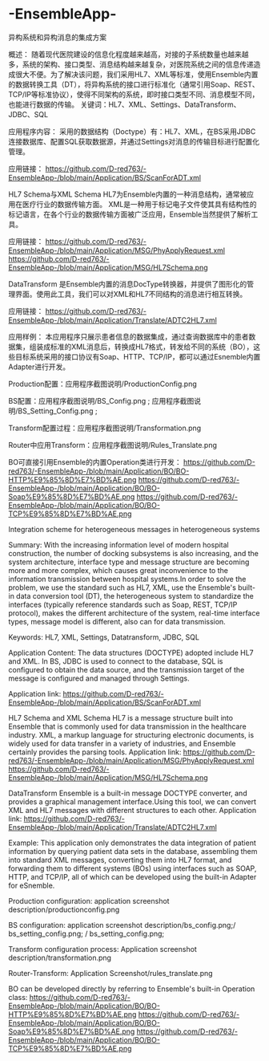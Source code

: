 # -EnsembleApp-

异构系统和异构消息的集成方案

概述：
随着现代医院建设的信息化程度越来越高，对接的子系统数量也越来越多，系统的架构、接口类型、消息结构越来越复杂，对医院系统之间的信息传递造成很大不便。为了解决该问题，我们采用HL7、XML等标准，使用Ensemble内置的数据转换工具（DT），将异构系统的接口进行标准化（通常引用Soap、REST、TCP/IP等标准协议），使得不同架构的系统，即时接口类型不同、消息模型不同，也能进行数据的传输。
关键词：HL7、XML、Settings、DataTransform、JDBC、SQL

应用程序内容：
采用的数据结构（Doctype）有：HL7、XML，在BS采用JDBC连接数据库、配置SQL获取数据源，并通过Settings对消息的传输目标进行配置化管理。

应用链接：
https://github.com/D-red763/-EnsembleApp-/blob/main/Application/BS/ScanForADT.xml


HL7 Schema与XML Schema
HL7为Ensemble内置的一种消息结构，通常被应用在医疗行业的数据传输方面。
XML是一种用于标记电子文件使其具有结构性的标记语言，在各个行业的数据传输方面被广泛应用，Ensemble当然提供了解析工具。

应用链接：
https://github.com/D-red763/-EnsembleApp-/blob/main/Application/MSG/PhyApplyRequest.xml
https://github.com/D-red763/-EnsembleApp-/blob/main/Application/MSG/HL7Schema.png


DataTransform
是Ensemble内置的消息DocType转换器，并提供了图形化的管理界面。使用此工具，我们可以对XML和HL7不同结构的消息进行相互转换。

应用链接：
https://github.com/D-red763/-EnsembleApp-/blob/main/Application/Translate/ADTC2HL7.xml


应用样例：
本应用程序只展示患者信息的数据集成，通过查询数据库中的患者数据集，组装成标准的XML消息后，转换成HL7格式，转发给不同的系统（BO），这些目标系统采用的接口协议有Soap、HTTP、TCP/IP，都可以通过Esnemble内置Adapter进行开发。

Production配置：应用程序截图说明/ProductionConfig.png

BS配置：应用程序截图说明/BS_Config.png ; 应用程序截图说明/BS_Setting_Config.png ;

Transform配置过程：应用程序截图说明/Transformation.png

Router中应用Transform：应用程序截图说明/Rules_Translate.png

BO可直接引用Ensemble的内置Operation类进行开发：
https://github.com/D-red763/-EnsembleApp-/blob/main/Application/BO/BO-HTTP%E9%85%8D%E7%BD%AE.png
https://github.com/D-red763/-EnsembleApp-/blob/main/Application/BO/BO-Soap%E9%85%8D%E7%BD%AE.png
https://github.com/D-red763/-EnsembleApp-/blob/main/Application/BO/BO-TCP%E9%85%8D%E7%BD%AE.png


Integration scheme for heterogeneous messages in heterogeneous systems

Summary:
With the increasing information level of modern hospital construction, the number of docking subsystems is also increasing, and the system architecture, interface type and message structure are becoming more and more complex, which causes great inconvenience to the information transmission between hospital systems.In order to solve the problem, we use the standard such as HL7, XML, use the Ensemble's built-in data conversion tool (DT), the heterogeneous system to standardize the interfaces (typically reference standards such as Soap, REST, TCP/IP protocol), makes the different architecture of the system, real-time interface types, message model is different, also can for data transmission.

Keywords: HL7, XML, Settings, Datatransform, JDBC, SQL

Application Content:
The data structures (DOCTYPE) adopted include HL7 and XML. In BS, JDBC is used to connect to the database, SQL is configured to obtain the data source, and the transmission target of the message is configured and managed through Settings.

Application link:
https://github.com/D-red763/-EnsembleApp-/blob/main/Application/BS/ScanForADT.xml

HL7 Schema and XML Schema
HL7 is a message structure built into Ensemble that is commonly used for data transmission in the healthcare industry.
XML, a markup language for structuring electronic documents, is widely used for data transfer in a variety of industries, and Ensemble certainly provides the parsing tools.
Application link:
https://github.com/D-red763/-EnsembleApp-/blob/main/Application/MSG/PhyApplyRequest.xml
https://github.com/D-red763/-EnsembleApp-/blob/main/Application/MSG/HL7Schema.png

DataTransform
Ensemble is a built-in message DOCTYPE converter, and provides a graphical management interface.Using this tool, we can convert XML and HL7 messages with different structures to each other.
Application link:
https://github.com/D-red763/-EnsembleApp-/blob/main/Application/Translate/ADTC2HL7.xml

Example:
This application only demonstrates the data integration of patient information by querying patient data sets in the database, assembling them into standard XML messages, converting them into HL7 format, and forwarding them to different systems (BOs) using interfaces such as SOAP, HTTP, and TCP/IP, all of which can be developed using the built-in Adapter for eSnemble.

Production configuration: application screenshot description/productionconfig.png

BS configuration: application screenshot description/bs_config.png;/ bs_setting_config.png; / bs_setting_config.png;

Transform configuration process: Application screenshot description/transformation.png

Router-Transform: Application Screenshot/rules_translate.png

BO can be developed directly by referring to Ensemble's built-in Operation class:
https://github.com/D-red763/-EnsembleApp-/blob/main/Application/BO/BO-HTTP%E9%85%8D%E7%BD%AE.png
https://github.com/D-red763/-EnsembleApp-/blob/main/Application/BO/BO-Soap%E9%85%8D%E7%BD%AE.png
https://github.com/D-red763/-EnsembleApp-/blob/main/Application/BO/BO-TCP%E9%85%8D%E7%BD%AE.png
